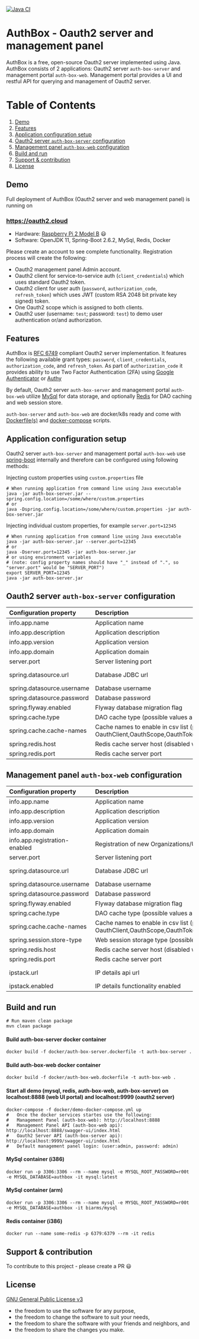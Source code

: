 [![Java CI](https://github.com/temesoft/auth-box/actions/workflows/main.yml/badge.svg)](https://github.com/temesoft/auth-box/actions/workflows/main.yml)

# AuthBox - Oauth2 server and management panel

AuthBox is a free, open-source Oauth2 server implemented using Java. 
AuthBox consists of 2 applications: Oauth2 server `auth-box-server` and management portal `auth-box-web`.
Management portal provides a UI and restful API for querying and management of Oauth2 server.

# Table of Contents
1. [Demo](#demo_section)
2. [Features](#features_section)
3. [Application configuration setup](#application_configuration_setup)
4. [Oauth2 server `auth-box-server` configuration](#oauth2_server_auth-box-server_configuration)
5. [Management panel `auth-box-web` configuration](#management_panel_auth-box-web_configuration)
6. [Build and run](#build_and_run)
7. [Support & contribution](#support)
7. [License](#license_section)

<a name="demo_section" />

## Demo
Full deployment of AuthBox (Oauth2 server and web management panel) is running on
<h3><a href='https://oauth2.cloud' target='newOauth2CloudWindow'>
https://oauth2.cloud
</a></h3> 

* Hardware: [Raspberry Pi 2 Model B](https://www.raspberrypi.com/products/raspberry-pi-2-model-b/) :smiley:
* Software: OpenJDK 11, Spring-Boot 2.6.2, MySql, Redis, Docker 

Please create an account to see complete functionality. 
Registration process will create the following:

* Oauth2 management panel Admin account.
* Oauth2 client for service-to-service auth (`client_credentials`) which uses standard Oauth2 token.
* Oauth2 client for user auth (`password`, `authorization_code`, `refresh_token`) which uses JWT (custom RSA 2048 bit private key signed) token.
* One Oauth2 scope which is assigned to both clients.
* Oauth2 user (username: `test`; password: `test`) to demo user authentication or/and authorization.

<a name="features_section" />

## Features
AuthBox is [RFC 6749](https://tools.ietf.org/html/rfc6749) compliant Oauth2 server implementation.
It features the following available grant types: `password`, `client_credentials`, `authorization_code`, and `refresh_token`.
As part of `authorization_code` it provides ability to use Two Factor Authentication (2FA) using 
[Google Authenticator](https://support.google.com/accounts/answer/1066447) or [Authy](https://authy.com/download/)

By default, Oauth2 server `auth-box-server` and management portal `auth-box-web` utilize 
[MySql](https://www.mysql.com/) for data storage, and optionally [Redis](https://redis.io/) for 
DAO caching and web session store.

`auth-box-server` and `auth-box-web` are docker/k8s ready and come with [Dockerfile(s)](docker/) and [docker-compose](docker/) scripts.

<a name="application_configuration_setup" />

## Application configuration setup
Oauth2 server `auth-box-server` and management portal `auth-box-web` use [spring-boot](https://spring.io/projects/spring-boot)
internally and therefore can be configured using following methods:

Injecting custom properties using `custom.properties` file

```shell script
# When running application from command line using Java executable
java -jar auth-box-server.jar --spring.config.location=/some/where/custom.properties
# or
java -Dspring.config.location=/some/where/custom.properties -jar auth-box-server.jar
```    

Injecting individual custom properties, for example `server.port=12345`

```shell script
# When running application from command line using Java executable
java -jar auth-box-server.jar --server.port=12345
# or
java -Dserver.port=12345 -jar auth-box-server.jar
# or using environment variables 
# (note: config property names should have "_" instead of ".", so "server.port" would be "SERVER_PORT")
export SERVER_PORT=12345
java -jar auth-box-server.jar
```    

<a name="oauth2_server_auth-box-server_configuration" />

## Oauth2 server `auth-box-server` configuration
| Configuration property | Description | Default value |
| :--- | :--- | :--- |
| info.app.name | Application name | @project.name@ |
| info.app.description | Application description | Auth box server |
| info.app.version | Application version | @project.version@ |
| info.app.domain | Application domain | oauth2.cloud |
| server.port | Server listening port | 9999 |
| spring.datasource.url | Database JDBC url | jdbc:mysql://${MYSQL_HOST:localhost}:3306/authbox?serverTimezone=UTC&useLegacyDatetimeCode=false |
| spring.datasource.username | Database username | root |
| spring.datasource.password | Database password | r00t |
| spring.flyway.enabled | Flyway database migration flag | true |
| spring.cache.type | DAO cache type (possible values are: caffeine/redis/none) | none |
| spring.cache.cache-names | Cache names to enable in csv list (possible values are OauthClient,OauthScope,OauthToken,OauthUser,Organization,User) | N/A |
| spring.redis.host | Redis cache server host (disabled when not specified) | N/A |
| spring.redis.port | Redis cache server port | 6379 |

<a name="management_panel_auth-box-web_configuration" />

## Management panel `auth-box-web` configuration
| Configuration property | Description | Default value |
| :--- | :--- | :--- |
| info.app.name | Application name | @project.name@ |
| info.app.description | Application description | Auth box web |
| info.app.version | Application version | @project.version@ |
| info.app.domain | Application domain | oauth2.cloud |
| info.app.registration-enabled | Registration of new Organizations/Users enabled | true |
| server.port | Server listening port | 8888 |
| spring.datasource.url | Database JDBC url | jdbc:mysql://${MYSQL_HOST:localhost}:3306/authbox?serverTimezone=UTC&useLegacyDatetimeCode=false |
| spring.datasource.username | Database username | root |
| spring.datasource.password | Database password | r00t |
| spring.flyway.enabled | Flyway database migration flag | true |
| spring.cache.type | DAO cache type (possible values are: caffeine/redis/none) | none |
| spring.cache.cache-names | Cache names to enable in csv list (possible values are OauthClient,OauthScope,OauthToken,OauthUser,Organization,User) | N/A |
| spring.session.store-type | Web session storage type (possible values are none/redis) | none |
| spring.redis.host | Redis cache server host (disabled when not specified) | N/A |
| spring.redis.port | Redis cache server port | 6379 |
| ipstack.url | IP details api url | https://api.ipstack.com/{ip}?access_key=YOUR_API_KEY |
| ipstack.enabled | IP details functionality enabled | false |
 

<a name="build_and_run" />

## Build and run

    # Run maven clean package
    mvn clean package
    
#### Build auth-box-server docker container
```shell script
docker build -f docker/auth-box-server.dockerfile -t auth-box-server .
```
    
#### Build auth-box-web docker container
```shell script
docker build -f docker/auth-box-web.dockerfile -t auth-box-web .
```    
#### Start all demo (mysql, redis, auth-box-web, auth-box-server) on localhost:8888 (web UI portal) and localhost:9999 (oauth2 server)
 ```shell script
docker-compose -f docker/demo-docker-compose.yml up
#   Once the docker services startes use the following:
#   Management Panel (auth-box-web): http://localhost:8888 
#   Management Panel API (auth-box-web api): http://localhost:8888/swagger-ui/index.html
#   Oauth2 Server API (auth-box-server api): http://localhost:9999/swagger-ui/index.html
#   Default management panel login: (user:admin, password: admin)
```
#### MySql container (i386)
 ```shell script
docker run -p 3306:3306 --rm --name mysql -e MYSQL_ROOT_PASSWORD=r00t -e MYSQL_DATABASE=authbox -it mysql:latest
```
#### MySql container (arm)
```shell script
docker run -p 3306:3306 --rm --name mysql -e MYSQL_ROOT_PASSWORD=r00t -e MYSQL_DATABASE=authbox -it biarms/mysql
```    
#### Redis container (i386)
```shell script
docker run --name some-redis -p 6379:6379 --rm -it redis
```
<a name="support" />

## Support & contribution
To contribute to this project - please create a PR :smiley:

<a name="license_section" />

## License    
[GNU General Public License v3](https://www.gnu.org/licenses/quick-guide-gplv3.html)

* the freedom to use the software for any purpose,
* the freedom to change the software to suit your needs,
* the freedom to share the software with your friends and neighbors, and
* the freedom to share the changes you make.
